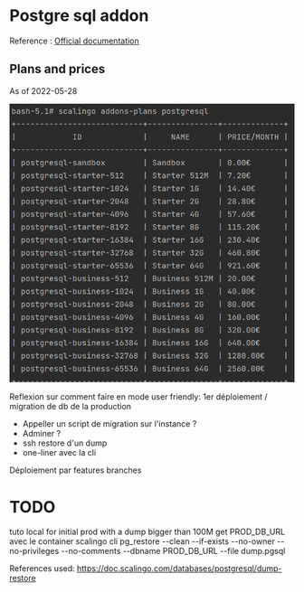 # Postgre sql addon

Reference : [Official documentation](https://doc.scalingo.com/databases/postgresql/start)

## Plans and prices
As of 2022-05-28

![Addons ids and price](../assets/scalingo-postgresql-plans.png)

Reflexion sur comment faire en mode user friendly:
1er déploiement / migration de db de la production 
- Appeller un script de migration sur l'instance ? 
- Adminer ?
- ssh restore d'un dump
- one-liner avec la cli

Déploiement par features branches

# TODO
tuto local for initial prod with a dump bigger than 100M
get PROD_DB_URL avec le container scalingo cli
pg_restore --clean --if-exists --no-owner --no-privileges --no-comments --dbname PROD_DB_URL --file dump.pgsql


References used:
https://doc.scalingo.com/databases/postgresql/dump-restore